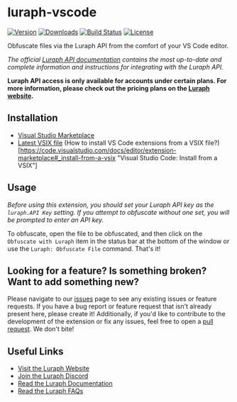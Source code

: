 # luraph-vscode

[![Version](https://img.shields.io/visual-studio-marketplace/v/luraph-luraph-vscode.svg)](https://marketplace.visualstudio.com/items?itemName=luraph.luraph-vscode)
[![Downloads](https://img.shields.io/visual-studio-marketplace/d/luraph.luraph-vscode.svg)](https://marketplace.visualstudio.com/items?itemName=luraph.luraph-vscode)
[![Build Status](https://github.com/Luraph/luraph-node/actions/workflows/release.yml/badge.svg)](https://github.com/Luraph/luraph-node/actions)
[![License](https://img.shields.io/github/license/Luraph/luraph-vscode)](LICENSE)

Obfuscate files via the Luraph API from the comfort of your VS Code editor.

*The official [Luraph API documentation](https://lura.ph/dashboard/documents/apidoc) contains the most up-to-date and complete information and instructions for integrating with the Luraph API.*

**Luraph API access is only available for accounts under certain plans. For more information, please check out the pricing plans on the [Luraph website](https://lura.ph/#pricing).**

## Installation

- [Visual Studio Marketplace](https://marketplace.visualstudio.com/items?itemName=luraph.luraph-vscode)
- [Latest VSIX file](https://github.com/luraph/luraph-vscode/releases/latest) (How to install VS Code extensions from a VSIX file?)[https://code.visualstudio.com/docs/editor/extension-marketplace#_install-from-a-vsix "Visual Studio Code: Install from a VSIX"]

## Usage

*Before using this extension, you should set your Luraph API key as the `luraph.API Key` setting. If you attempt to obfuscate without one set, you will be prompted to enter an API key.*

To obfuscate, open the file to be obfuscated, and then click on the `Obfuscate with Luraph` item in the status bar at the bottom of the window or use the `Luraph: Obfuscate File` command. That's it!

## Looking for a feature? Is something broken? Want to add something new?

Please navigate to our [issues](https://github.com/luraph/luraph-vscode/issues) page to see any existing issues or feature requests. If you have a bug report or feature request that isn't already present here, please create it! Additionally, if you'd like to contribute to the development of the extension or fix any issues, feel free to open a [pull request](https://github.com/luraph/luraph-vscode/pulls). We don't bite!

## Useful Links
- [Visit the Luraph Website](https://lura.ph/ "Luraph - Online Lua Obfuscation")
- [Join the Luraph Discord](https://discord.lura.ph/ "Luraph Discord Server")
- [Read the Luraph Documentation](https://lura.ph/dashboard/documents "Luraph Documentation")
- [Read the Luraph FAQs](https://lura.ph/dashboard/faq "Luraph Frequently Asked Questions")

